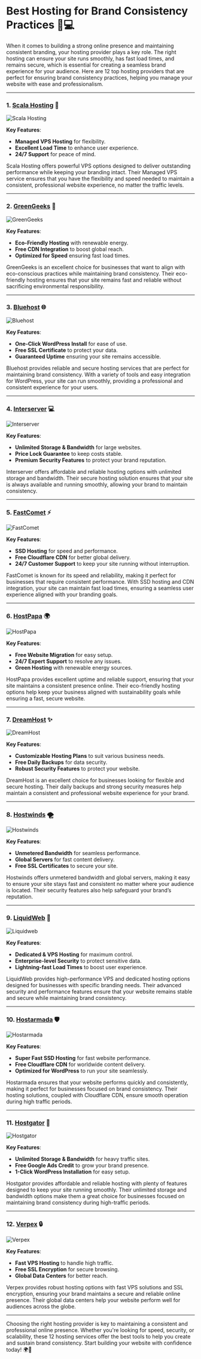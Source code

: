 # Best Hosting for Brand Consistency Practices 🎨💻

When it comes to building a strong online presence and maintaining consistent branding, your hosting provider plays a key role. The right hosting can ensure your site runs smoothly, has fast load times, and remains secure, which is essential for creating a seamless brand experience for your audience. Here are 12 top hosting providers that are perfect for ensuring brand consistency practices, helping you manage your website with ease and professionalism.

---

### 1. [**Scala Hosting**](https://snipitx.com/scala-jy) 🚀

![Scala Hosting](https://i.imgur.com/uJ5JIK3.png "Scala Web Hosting")

**Key Features**:
- **Managed VPS Hosting** for flexibility.
- **Excellent Load Time** to enhance user experience.
- **24/7 Support** for peace of mind.

Scala Hosting offers powerful VPS options designed to deliver outstanding performance while keeping your branding intact. Their Managed VPS service ensures that you have the flexibility and speed needed to maintain a consistent, professional website experience, no matter the traffic levels.

---

### 2. [**GreenGeeks**](https://snipitx.com/greengeeks-jy) 🌱

![GreenGeeks](https://i.imgur.com/eEwuntu.jpg "GreenGeeks Hosting")

**Key Features**:
- **Eco-Friendly Hosting** with renewable energy.
- **Free CDN Integration** to boost global reach.
- **Optimized for Speed** ensuring fast load times.

GreenGeeks is an excellent choice for businesses that want to align with eco-conscious practices while maintaining brand consistency. Their eco-friendly hosting ensures that your site remains fast and reliable without sacrificing environmental responsibility.

---

### 3. [**Bluehost**](https://snipitx.com/bluehost-jy) 🌐

![Bluehost](https://i.imgur.com/PasFF9E.jpeg "Bluehost Hosting")

**Key Features**:
- **One-Click WordPress Install** for ease of use.
- **Free SSL Certificate** to protect your data.
- **Guaranteed Uptime** ensuring your site remains accessible.

Bluehost provides reliable and secure hosting services that are perfect for maintaining brand consistency. With a variety of tools and easy integration for WordPress, your site can run smoothly, providing a professional and consistent experience for your users.

---

### 4. [**Interserver**](https://snipitx.com/interserver-jy) 💻

![Interserver](https://i.imgur.com/OM5dOEW.jpeg "Interserver Hosting")

**Key Features**:
- **Unlimited Storage & Bandwidth** for large websites.
- **Price Lock Guarantee** to keep costs stable.
- **Premium Security Features** to protect your brand reputation.

Interserver offers affordable and reliable hosting options with unlimited storage and bandwidth. Their secure hosting solution ensures that your site is always available and running smoothly, allowing your brand to maintain consistency.

---

### 5. [**FastComet**](https://snipitx.com/fastcomet-jy) ⚡

![FastComet](https://i.imgur.com/7qgXuWp.png "FastComet Hosting")

**Key Features**:
- **SSD Hosting** for speed and performance.
- **Free Cloudflare CDN** for better global delivery.
- **24/7 Customer Support** to keep your site running without interruption.

FastComet is known for its speed and reliability, making it perfect for businesses that require consistent performance. With SSD hosting and CDN integration, your site can maintain fast load times, ensuring a seamless user experience aligned with your branding goals.

---

### 6. [**HostPapa**](https://snipitx.com/hostpapa-jy) 🌍

![HostPapa](https://i.imgur.com/ouDTkvl.jpeg "HostPapa Hosting")

**Key Features**:
- **Free Website Migration** for easy setup.
- **24/7 Expert Support** to resolve any issues.
- **Green Hosting** with renewable energy sources.

HostPapa provides excellent uptime and reliable support, ensuring that your site maintains a consistent presence online. Their eco-friendly hosting options help keep your business aligned with sustainability goals while ensuring a fast, secure website.

---

### 7. [**DreamHost**](https://snipitx.com/dreamhost-jy) ✨

![DreamHost](https://i.imgur.com/rXIg8ip.jpeg "Dreamhost Hosting")

**Key Features**:
- **Customizable Hosting Plans** to suit various business needs.
- **Free Daily Backups** for data security.
- **Robust Security Features** to protect your website.

DreamHost is an excellent choice for businesses looking for flexible and secure hosting. Their daily backups and strong security measures help maintain a consistent and professional website experience for your brand.

---

### 8. [**Hostwinds**](https://snipitx.com/hostwinds-jy) 🌪️

![Hostwinds](https://i.imgur.com/53aSNXx.jpeg "Hostwinds Hosting")

**Key Features**:
- **Unmetered Bandwidth** for seamless performance.
- **Global Servers** for fast content delivery.
- **Free SSL Certificates** to secure your site.

Hostwinds offers unmetered bandwidth and global servers, making it easy to ensure your site stays fast and consistent no matter where your audience is located. Their security features also help safeguard your brand’s reputation.

---

### 9. [**LiquidWeb**](https://snipitx.com/liquidweb-jy) 🌊

![Liquidweb](https://i.imgur.com/4IvT9SC.jpeg "Liquidweb Hosting")

**Key Features**:
- **Dedicated & VPS Hosting** for maximum control.
- **Enterprise-level Security** to protect sensitive data.
- **Lightning-fast Load Times** to boost user experience.

LiquidWeb provides high-performance VPS and dedicated hosting options designed for businesses with specific branding needs. Their advanced security and performance features ensure that your website remains stable and secure while maintaining brand consistency.

---

### 10. [**Hostarmada**](https://snipitx.com/hostarmada-jy) 🛡️

![Hostarmada](https://i.imgur.com/KFbdf3o.jpeg "Hostarmada Hosting")

**Key Features**:
- **Super Fast SSD Hosting** for fast website performance.
- **Free Cloudflare CDN** for worldwide content delivery.
- **Optimized for WordPress** to run your site seamlessly.

Hostarmada ensures that your website performs quickly and consistently, making it perfect for businesses focused on brand consistency. Their hosting solutions, coupled with Cloudflare CDN, ensure smooth operation during high traffic periods.

---

### 11. [**Hostgator**](https://snipitx.com/hostgator-jy) 🐊

![Hostgator](https://i.imgur.com/BcVkH57.jpeg "Hostgator Hosting")

**Key Features**:
- **Unlimited Storage & Bandwidth** for heavy traffic sites.
- **Free Google Ads Credit** to grow your brand presence.
- **1-Click WordPress Installation** for easy setup.

Hostgator provides affordable and reliable hosting with plenty of features designed to keep your site running smoothly. Their unlimited storage and bandwidth options make them a great choice for businesses focused on maintaining brand consistency during high-traffic periods.

---

### 12. [**Verpex**](https://snipitx.com/verpex-jy) 🔒

![Verpex](https://i.imgur.com/6x5LhiS.jpeg "Verpex Hosting")

**Key Features**:
- **Fast VPS Hosting** to handle high traffic.
- **Free SSL Encryption** for secure browsing.
- **Global Data Centers** for better reach.

Verpex provides robust hosting options with fast VPS solutions and SSL encryption, ensuring your brand maintains a secure and reliable online presence. Their global data centers help your website perform well for audiences across the globe.

---

Choosing the right hosting provider is key to maintaining a consistent and professional online presence. Whether you're looking for speed, security, or scalability, these 12 hosting services offer the best tools to help you create and sustain brand consistency. Start building your website with confidence today! 🌍🚀
